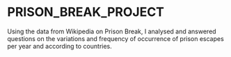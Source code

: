 # PRISON_BREAK_PROJECT

Using the data from Wikipedia on Prison Break, I analysed and answered questions on the variations and frequency of occurrence of prison escapes per year and according to countries.
